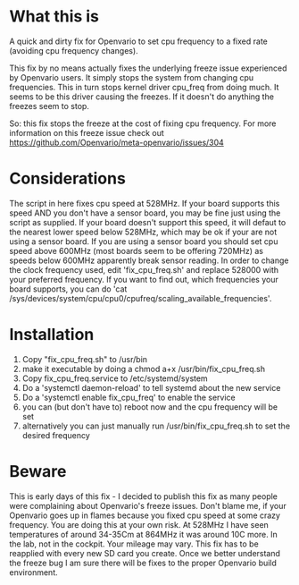 # What this is
A quick and dirty fix for Openvario to set cpu frequency to a fixed rate (avoiding cpu frequency changes).

This fix by no means actually fixes the underlying freeze issue experienced by Openvario users. It simply stops the system from changing cpu frequencies. 
This in turn stops kernel driver cpu_freq from doing much. It seems to be this driver causing the freezes. If it doesn't do anything the freezes seem
to stop. 

So: this fix stops the freeze at the cost of fixing cpu frequency. For more information on this freeze issue check out https://github.com/Openvario/meta-openvario/issues/304

# Considerations
The script in here fixes cpu speed at 528MHz. If your board supports this speed AND you don't have a sensor board, you may be fine just using the
script as supplied. If your board doesn't support this speed, it will defaut to the nearest lower speed below 528MHz, which may be ok if your are not using
a sensor board. 
If you are using a sensor board you should set cpu speed above 600MHz (most boards seem to be offering 720MHz) as speeds below 600MHz apparently break
sensor reading.
In order to change the clock frequency used, edit 'fix_cpu_freq.sh' and replace 528000 with your preferred frequency. If you want to find out, which
frequencies your board supports, you can do 'cat /sys/devices/system/cpu/cpu0/cpufreq/scaling_available_frequencies'.

# Installation
1. Copy "fix_cpu_freq.sh" to /usr/bin
2. make it executable by doing a chmod a+x /usr/bin/fix_cpu_freq.sh
3. Copy fix_cpu_freq.service to /etc/systemd/system
4. Do a 'systemctl daemon-reload' to tell systemd about the new service
5. Do a 'systemctl enable fix_cpu_freq' to enable the service
6. you can (but don't have to) reboot now and the cpu frequency will be set
7. alternatively you can just manually run /usr/bin/fix_cpu_freq.sh to set the desired frequency

# Beware
This is early days of this fix - I decided to publish this fix as many people were complaining about Openvario's freeze issues.
Don't blame me, if your Openvario goes up in flames because you fixed cpu speed at some crazy frequency. You are doing this at your own risk.
At 528MHz I have seen temperatures of around 34-35Cm at 864MHz it was around 10C more. In the lab, not in the cockpit. Your mileage may vary.
This fix has to be reapplied with every new SD card you create. Once we better understand the freeze bug I am sure there will be fixes to 
the proper Openvario build environment.
